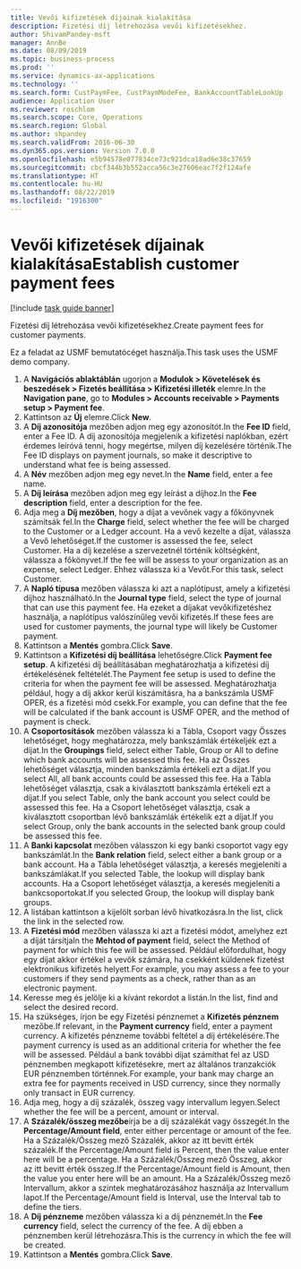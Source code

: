 ```yaml
---
title: Vevői kifizetések díjainak kialakítása
description: Fizetési díj létrehozása vevői kifizetésekhez.
author: ShivamPandey-msft
manager: AnnBe
ms.date: 08/09/2019
ms.topic: business-process
ms.prod: ''
ms.service: dynamics-ax-applications
ms.technology: ''
ms.search.form: CustPaymFee, CustPaymModeFee, BankAccountTableLookUp
audience: Application User
ms.reviewer: roschlom
ms.search.scope: Core, Operations
ms.search.region: Global
ms.author: shpandey
ms.search.validFrom: 2016-06-30
ms.dyn365.ops.version: Version 7.0.0
ms.openlocfilehash: e5b94578e077834ce73c921dca18ad6e38c37659
ms.sourcegitcommit: cbcf344b3b552acca56c3e27606eac7f2f124afe
ms.translationtype: HT
ms.contentlocale: hu-HU
ms.lasthandoff: 08/22/2019
ms.locfileid: "1916300"
---
```

# <a name="establish-customer-payment-fees"></a><span data-ttu-id="898df-103">Vevői kifizetések díjainak kialakítása</span><span class="sxs-lookup"><span data-stu-id="898df-103">Establish customer payment fees</span></span>

[!include [task guide banner](../../includes/task-guide-banner.md)]

<span data-ttu-id="898df-104">Fizetési díj létrehozása vevői kifizetésekhez.</span><span class="sxs-lookup"><span data-stu-id="898df-104">Create payment fees for customer payments.</span></span>

<span data-ttu-id="898df-105">Ez a feladat az USMF bemutatócéget használja.</span><span class="sxs-lookup"><span data-stu-id="898df-105">This task uses the USMF demo company.</span></span>

1. <span data-ttu-id="898df-106">A **Navigációs ablaktáblán** ugorjon a **Modulok > Követelések és beszedések > Fizetés beállítása > Kifizetési illeték** elemre.</span><span class="sxs-lookup"><span data-stu-id="898df-106">In the **Navigation pane**, go to **Modules > Accounts receivable > Payments setup > Payment fee**.</span></span>
2. <span data-ttu-id="898df-107">Kattintson az **Új** elemre.</span><span class="sxs-lookup"><span data-stu-id="898df-107">Click **New**.</span></span>
3. <span data-ttu-id="898df-108">A **Díj azonosítója** mezőben adjon meg egy azonosítót.</span><span class="sxs-lookup"><span data-stu-id="898df-108">In the **Fee ID** field, enter a Fee ID.</span></span> <span data-ttu-id="898df-109">A díj azonosítója megjelenik a kifizetési naplókban, ezért érdemes leíróvá tenni, hogy megértse, milyen díj kezelésére történik.</span><span class="sxs-lookup"><span data-stu-id="898df-109">The Fee ID displays on payment journals, so make it descriptive to understand what fee is being assessed.</span></span>  
4. <span data-ttu-id="898df-110">A **Név** mezőben adjon meg egy nevet.</span><span class="sxs-lookup"><span data-stu-id="898df-110">In the **Name** field, enter a fee name.</span></span>
5. <span data-ttu-id="898df-111">A **Díj leírása** mezőben adjon meg egy leírást a díjhoz.</span><span class="sxs-lookup"><span data-stu-id="898df-111">In the **Fee description** field, enter a description for the fee.</span></span>
6. <span data-ttu-id="898df-112">Adja meg a **Díj mezőben**, hogy a díjat a vevőnek vagy a főkönyvnek számítsák fel.</span><span class="sxs-lookup"><span data-stu-id="898df-112">In the **Charge** field, select whether the fee will be charged to the Customer or a Ledger account.</span></span> <span data-ttu-id="898df-113">Ha a vevő kezelte a díjat, válassza a Vevő lehetőséget.</span><span class="sxs-lookup"><span data-stu-id="898df-113">If the customer is assessed the fee, select Customer.</span></span> <span data-ttu-id="898df-114">Ha a díj kezelése a szervezetnél történik költségként, válassza a főkönyvet.</span><span class="sxs-lookup"><span data-stu-id="898df-114">If the fee will be assess to your organization as an expense, select Ledger.</span></span> <span data-ttu-id="898df-115">Ehhez válassza ki a Vevőt.</span><span class="sxs-lookup"><span data-stu-id="898df-115">For this task, select Customer.</span></span>  
7. <span data-ttu-id="898df-116">A **Napló típusa** mezőben válassza ki azt a naplótípust, amely a kifizetési díjhoz használható.</span><span class="sxs-lookup"><span data-stu-id="898df-116">In the **Journal type** field, select the type of journal that can use this payment fee.</span></span> <span data-ttu-id="898df-117">Ha ezeket a díjakat vevőkifizetéshez használja, a naplótípus valószínűleg vevői kifizetés.</span><span class="sxs-lookup"><span data-stu-id="898df-117">If these fees are used for customer payments, the journal type will likely be Customer payment.</span></span>  
8. <span data-ttu-id="898df-118">Kattintson a **Mentés** gombra.</span><span class="sxs-lookup"><span data-stu-id="898df-118">Click **Save**.</span></span>
9. <span data-ttu-id="898df-119">Kattintson a **Kifizetési díj beállítása** lehetőségre.</span><span class="sxs-lookup"><span data-stu-id="898df-119">Click **Payment fee setup**.</span></span> <span data-ttu-id="898df-120">A kifizetési díj beállításában meghatározhatja a kifizetési díj értékelésének feltételét.</span><span class="sxs-lookup"><span data-stu-id="898df-120">The Payment fee setup is used to define the criteria for when the payment fee will be assessed.</span></span>  <span data-ttu-id="898df-121">Meghatározhatja például, hogy a díj akkor kerül kiszámításra, ha a bankszámla USMF OPER, és a fizetési mód csekk.</span><span class="sxs-lookup"><span data-stu-id="898df-121">For example, you can define that the fee will be calculated if the bank account is USMF OPER, and the method of payment is check.</span></span>  
10. <span data-ttu-id="898df-122">A **Csoportosítások** mezőben válassza ki a Tábla, Csoport vagy Összes lehetőséget, hogy meghatározza, mely bankszámlák értékeljék ezt a díjat.</span><span class="sxs-lookup"><span data-stu-id="898df-122">In the **Groupings** field, select either Table, Group or All to define which bank accounts will be assessed this fee.</span></span> <span data-ttu-id="898df-123">Ha az Összes lehetőséget választja, minden bankszámla értékeli ezt a díjat.</span><span class="sxs-lookup"><span data-stu-id="898df-123">If you select All, all bank accounts could be assessed this fee.</span></span>  <span data-ttu-id="898df-124">Ha a Tábla lehetőséget választja, csak a kiválasztott bankszámla értékeli ezt a díjat.</span><span class="sxs-lookup"><span data-stu-id="898df-124">If you select Table, only the bank account you select could be assessed this fee.</span></span> <span data-ttu-id="898df-125">Ha a Csoport lehetőséget választja, csak a kiválasztott csoportban lévő bankszámlák értékelik ezt a díjat.</span><span class="sxs-lookup"><span data-stu-id="898df-125">If you select Group, only the bank accounts in the selected bank group could be assessed this fee.</span></span>  
11. <span data-ttu-id="898df-126">A **Banki kapcsolat** mezőben válasszon ki egy banki csoportot vagy egy bankszámlát.</span><span class="sxs-lookup"><span data-stu-id="898df-126">In the **Bank relation** field, select either a bank group or a bank account.</span></span> <span data-ttu-id="898df-127">Ha a Tábla lehetőséget választja, a keresés megjeleníti a bankszámlákat.</span><span class="sxs-lookup"><span data-stu-id="898df-127">If you selected Table, the lookup will display bank accounts.</span></span> <span data-ttu-id="898df-128">Ha a Csoport lehetőséget választja, a keresés megjeleníti a bankcsoportokat.</span><span class="sxs-lookup"><span data-stu-id="898df-128">If you selected Group, the lookup will display bank groups.</span></span>  
12. <span data-ttu-id="898df-129">A listában kattintson a kijelölt sorban lévő hivatkozásra.</span><span class="sxs-lookup"><span data-stu-id="898df-129">In the list, click the link in the selected row.</span></span>
13. <span data-ttu-id="898df-130">A **Fizetési mód** mezőben válassza ki azt a fizetési módot, amelyhez ezt a díját társítja</span><span class="sxs-lookup"><span data-stu-id="898df-130">In the **Mehtod of payment** field, select the Method of payment for which this fee will be assessed.</span></span> <span data-ttu-id="898df-131">Például előfordulhat, hogy egy díjat akkor értékel a vevők számára, ha csekként küldenek fizetést elektronikus kifizetés helyett.</span><span class="sxs-lookup"><span data-stu-id="898df-131">For example, you may assess a fee to your customers if they send payments as a check, rather than as an electronic payment.</span></span>  
14. <span data-ttu-id="898df-132">Keresse meg és jelölje ki a kívánt rekordot a listán.</span><span class="sxs-lookup"><span data-stu-id="898df-132">In the list, find and select the desired record.</span></span>
15. <span data-ttu-id="898df-133">Ha szükséges, írjon be egy Fizetési pénznemet a **Kifizetés pénznem** mezőbe.</span><span class="sxs-lookup"><span data-stu-id="898df-133">If relevant, in the **Payment currency** field, enter a payment currency.</span></span> <span data-ttu-id="898df-134">A kifizetés pénzneme további feltétel a díj értékelésére.</span><span class="sxs-lookup"><span data-stu-id="898df-134">The payment currency is used as an additional criteria for whether the fee will be assessed.</span></span>  <span data-ttu-id="898df-135">Például a bank további díjat számíthat fel az USD pénznemben megkapott kifizetésekre, mert az általános tranzakciók EUR pénznemben történnek.</span><span class="sxs-lookup"><span data-stu-id="898df-135">For example, your bank may charge an extra fee for payments received in USD currency, since they normally only transact in EUR currency.</span></span>  
16. <span data-ttu-id="898df-136">Adja meg, hogy a díj százalék, összeg vagy intervallum legyen.</span><span class="sxs-lookup"><span data-stu-id="898df-136">Select whether the fee will be a percent, amount or interval.</span></span>
17. <span data-ttu-id="898df-137">A **Százalék/összeg mezőbe**írja be a díj százalékát vagy összegét.</span><span class="sxs-lookup"><span data-stu-id="898df-137">In the **Percentage/Amount field**, enter either percentage or amount of the fee.</span></span> <span data-ttu-id="898df-138">Ha a Százalék/Összeg mező Százalék, akkor az itt bevitt érték százalék.</span><span class="sxs-lookup"><span data-stu-id="898df-138">If the Percentage/Amount field is Percent, then the value enter here will be a percentage.</span></span> <span data-ttu-id="898df-139">Ha a Százalék/Összeg mező Összeg, akkor az itt bevitt érték összeg.</span><span class="sxs-lookup"><span data-stu-id="898df-139">If the Percentage/Amount field is Amount, then the value you enter here will be an amount.</span></span> <span data-ttu-id="898df-140">Ha a Százalék/Összeg mező Intervallum, akkor a szintek meghatározásához használja az Intervallum lapot.</span><span class="sxs-lookup"><span data-stu-id="898df-140">If the Percentage/Amount field is Interval, use the Interval tab to define the tiers.</span></span>  
18. <span data-ttu-id="898df-141">A **Díj pénzneme** mezőben válassza ki a díj pénznemét.</span><span class="sxs-lookup"><span data-stu-id="898df-141">In the **Fee currency** field, select the currency of the fee.</span></span> <span data-ttu-id="898df-142">A díj ebben a pénznemben kerül létrehozásra.</span><span class="sxs-lookup"><span data-stu-id="898df-142">This is the currency in which the fee will be created.</span></span>  
19. <span data-ttu-id="898df-143">Kattintson a **Mentés** gombra.</span><span class="sxs-lookup"><span data-stu-id="898df-143">Click **Save**.</span></span>

